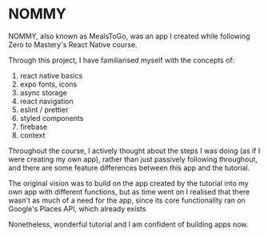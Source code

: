 # NOMMY
NOMMY, also known as MealsToGo, was an app I created while following Zero to Mastery's React Native course.

Through this project, I have familiarised myself with the concepts of:
1. react native basics
2. expo fonts, icons
3. async storage
4. react navigation
5. eslint / prettier
6. styled components
7. firebase
8. context

Throughout the course, I actively thought about the steps I was doing (as if I were creating my own app), rather than just passively following throughout, and there are some feature differences between this app and the tutorial.

The original vision was to build on the app created by the tutorial into my own app with different functions, but as time went on I realised that there wasn't as much of a need for the app, since its core functionality ran on Google's Places API, which already exists


Nonetheless, wonderful tutorial and I am confident of building apps now. 
